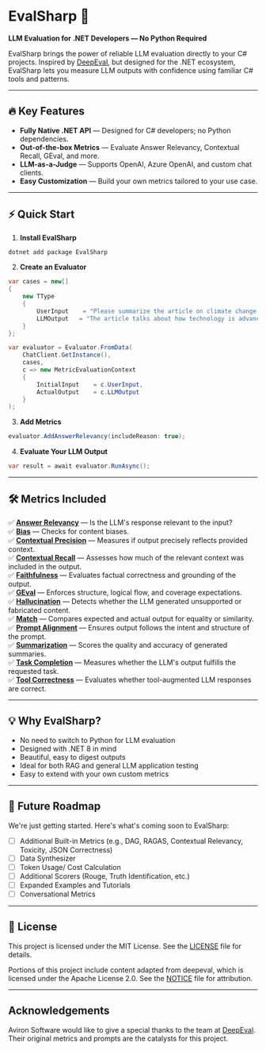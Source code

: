 # EvalSharp 🧠

**LLM Evaluation for .NET Developers — No Python Required**

EvalSharp brings the power of reliable LLM evaluation directly to your C# projects. Inspired by [DeepEval](https://github.com/confident-ai/deepeval), but designed for the .NET ecosystem, EvalSharp lets you measure LLM outputs with confidence using familiar C# tools and patterns.

---

## 🔥 Key Features

- **Fully Native .NET API** — Designed for C# developers; no Python dependencies.
- **Out-of-the-box Metrics** — Evaluate Answer Relevancy, Contextual Recall, GEval, and more.
- **LLM-as-a-Judge** — Supports OpenAI, Azure OpenAI, and custom chat clients.
- **Easy Customization** — Build your own metrics tailored to your use case.

---

## ⚡ Quick Start

1. **Install EvalSharp**

```bash
dotnet add package EvalSharp
```

2. **Create an Evaluator**

```csharp
var cases = new[]
{
    new TType
    {
        UserInput    = "Please summarize the article on climate change impacts.",
        LLMOutput   = "The article talks about how technology is advancing rapidly.",
    }
};

var evaluator = Evaluator.FromData(
    ChatClient.GetInstance(),
    cases,
    c => new MetricEvaluationContext
    {
        InitialInput    = c.UserInput,
        ActualOutput    = c.LLMOutput
    }
);
```

3. **Add Metrics**

```csharp
evaluator.AddAnswerRelevancy(includeReason: true);
```

4. **Evaluate Your LLM Output**

```csharp
var result = await evaluator.RunAsync();
```

---

## 🛠 Metrics Included

✅ **[Answer Relevancy](/src/EvalSharp/Scoring/AnswerRelevancy/README.md)** — Is the LLM's response relevant to the input?  
✅ **[Bias](/src/EvalSharp/Scoring/Bias/README.md)** — Checks for content biases.  
✅ **[Contextual Precision](/src/EvalSharp/Scoring/ContextualPrecision/README.md)** — Measures if output precisely reflects provided context.  
✅ **[Contextual Recall](/src/EvalSharp/Scoring/ContextualRecall/README.md)** — Assesses how much of the relevant context was included in the output.  
✅ **[Faithfulness](/src/EvalSharp/Scoring/Faithfulness/README.md)** — Evaluates factual correctness and grounding of the output.  
✅ **[GEval](/src/EvalSharp/Scoring/GEval/README.md)** — Enforces structure, logical flow, and coverage expectations.  
✅ **[Hallucination](/src/EvalSharp/Scoring/Hallucination/README.md)** — Detects whether the LLM generated unsupported or fabricated content.  
✅ **[Match](/src/EvalSharp/Scoring/Match/README.md)** — Compares expected and actual output for equality or similarity.  
✅ **[Prompt Alignment](/src/EvalSharp/Scoring/PromptAlignment/README.md)** — Ensures output follows the intent and structure of the prompt.  
✅ **[Summarization](/src/EvalSharp/Scoring/Summarization/README.md)** — Scores the quality and accuracy of generated summaries.  
✅ **[Task Completion](/src/EvalSharp/Scoring/TaskCompletion/README.md)** — Measures whether the LLM's output fulfills the requested task.  
✅ **[Tool Correctness](/src/EvalSharp/Scoring/ToolCorrectness/README.md)** — Evaluates whether tool-augmented LLM responses are correct.

---

## 💡 Why EvalSharp?

- No need to switch to Python for LLM evaluation
- Designed with .NET 8 in mind
- Beautiful, easy to digest outputs
- Ideal for both RAG and general LLM application testing
- Easy to extend with your own custom metrics

---

## 🚧 Future Roadmap

We're just getting started. Here's what's coming soon to EvalSharp:

- [ ] Additional Built-in Metrics (e.g., DAG, RAGAS, Contextual Relevancy, Toxicity, JSON Correctness)
- [ ] Data Synthesizer
- [ ] Token Usage/ Cost Calculation
- [ ] Additional Scorers (Rouge, Truth Identification, etc.)
- [ ] Expanded Examples and Tutorials
- [ ] Conversational Metrics

---

## 📄 License

This project is licensed under the MIT License. See the [LICENSE](./LICENSE) file for details.

Portions of this project include content adapted from deepeval, which is licensed under the Apache License 2.0. See the [NOTICE](./NOTICE) file for attribution.

---

## Acknowledgements

Aviron Software would like to give a special thanks to the team at [DeepEval](https://github.com/confident-ai/deepeval). Their original metrics and prompts are the catalysts for this project.

